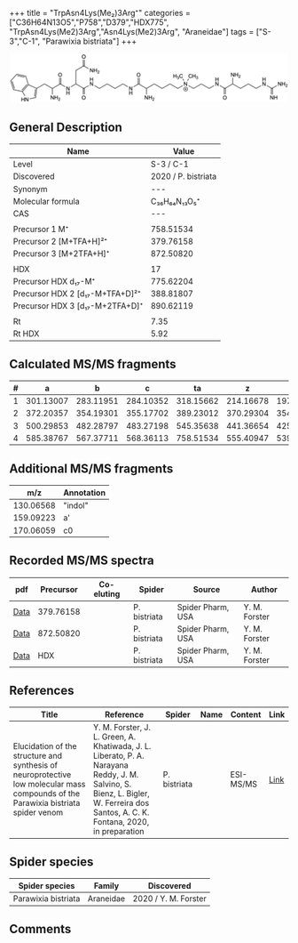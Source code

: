 +++
title = "TrpAsn4Lys(Me₂)3Arg⁺"
categories = ["C36H64N13O5","P758","D379","HDX775",
"TrpAsn4Lys(Me2)3Arg","Asn4Lys(Me2)3Arg",
"Araneidae"]
tags = ["S-3","C-1",
"Parawixia bistriata"]
+++

![](/img/TrpAsn4Lys(Me2)3Arg.png)

## General Description

| Name                       | Value              |
|----------------------------|--------------------|
| Level                      | S-3 / C-1          |
| Discovered                 | 2020 / P. bistriata |
| Synonym                    | ---                |
| Molecular formula          | C₃₆H₆₄N₁₃O₅⁺                   |
| CAS                        | ---                |
|                            |                    |
| Precursor 1  M⁺         | 758.51534                   |
| Precursor 2 [M+TFA+H]²⁺       | 379.76158                   |
| Precursor 3 [M+2TFA+H]⁺               | 872.50820                   |
|                            |                    |
| HDX                        | 17                   |
| Precursor HDX    d₁₇-M⁺   | 775.62204                   |
| Precursor HDX 2 [d₁₇-M+TFA+D]²⁺ | 388.81807                   |
| Precursor HDX 3 [d₁₇-M+2TFA+D]⁺           | 890.62119                   |
|                            |                    |
| Rt                         | 7.35                   |
| Rt HDX                     | 5.92                   |

## Calculated MS/MS fragments

| # | a         | b         | c         | ta        | z         | y         | tz        |
|---|-----------|-----------|-----------|-----------|-----------|-----------|-----------|
| 1 | 301.13007 | 283.11951 | 284.10352 | 318.15662 | 214.16678 | 197.14023 | 259.22463 |
| 2 | 372.20357 | 354.19301 | 355.17702 | 389.23012 | 370.29304 | 354.27432 | 387.31959 |
| 3 | 500.29853 | 482.28797 | 483.27198 | 545.35638 | 441.36654 | 425.34782 | 458.39309 |
| 4 | 585.38767 | 567.37711 | 568.36113 | 758.51534 | 555.40947 | 539.39075 | 572.43602 |

## Additional MS/MS fragments

| m/z | Annotation |
|-----|------------|
| 130.06568    | "indol"      |
| 159.09223    | a'           |
| 170.06059    | c0           |

## Recorded MS/MS spectra

| pdf                                             | Precursor | Co-eluting | Spider      | Source                       | Author        |
|-------------------------------------------------|-----------|------------|-------------|------------------------------|---------------|
| [Data](/pdf/P-bistriata/758_TrpAsn4Lys(Me2)3Arg_Pb_2.pdf) | 379.76158 |           | P. bistriata | Spider Pharm, USA | Y. M. Forster |
| [Data](/pdf/P-bistriata/758_TrpAsn4Lys(Me2)3Arg_Pb_3.pdf) | 872.50820 |           | P. bistriata | Spider Pharm, USA | Y. M. Forster |
| [Data](/pdf/P-bistriata/758_TrpAsn4Lys(Me2)3Arg_Pb_2_HDX.pdf) | HDX |           | P. bistriata | Spider Pharm, USA | Y. M. Forster |


## References

| Title | Reference | Spider | Name | Content | Link |
|-------|-----------|--------|------|---------|------|
| Elucidation of the structure and synthesis of neuroprotective low molecular mass compounds of the Parawixia bistriata spider venom      | Y. M. Forster, J. L. Green, A. Khatiwada, J. L. Liberato, P. A. Narayana Reddy, J. M. Salvino, S. Bienz, L. Bigler, W. Ferreira dos Santos, A. C. K. Fontana, 2020, in preparation          | P. bistriata       |      | ESI-MS/MS        | [Link](unknown)     |

## Spider species

| Spider species     | Family     | Discovered           |
|--------------------|------------|----------------------|
| Parawixia bistriata | Araneidae | 2020 / Y. M. Forster |


## Comments